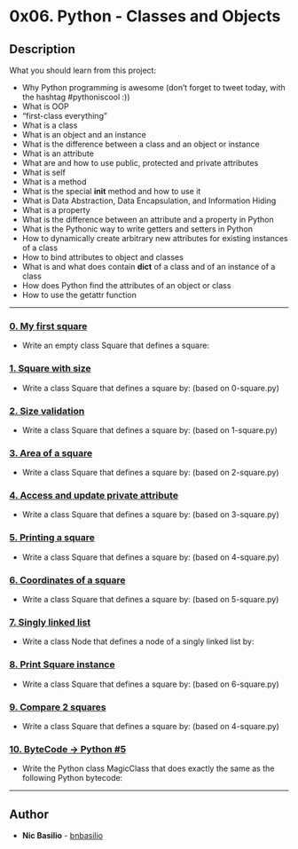 # 0x06. Python - Classes and Objects

## Description
What you should learn from this project:

* Why Python programming is awesome (don’t forget to tweet today, with the hashtag #pythoniscool :))
* What is OOP
* “first-class everything”
* What is a class
* What is an object and an instance
* What is the difference between a class and an object or instance
* What is an attribute
* What are and how to use public, protected and private attributes
* What is self
* What is a method
* What is the special __init__ method and how to use it
* What is Data Abstraction, Data Encapsulation, and Information Hiding
* What is a property
* What is the difference between an attribute and a property in Python
* What is the Pythonic way to write getters and setters in Python
* How to dynamically create arbitrary new attributes for existing instances of a class
* How to bind attributes to object and classes
* What is and what does contain __dict__ of a class and of an instance of a class
* How does Python find the attributes of an object or class
* How to use the getattr function

---

### [0. My first square](./0-square.py)
* Write an empty class Square that defines a square:


### [1. Square with size](./1-square.py)
* Write a class Square that defines a square by: (based on 0-square.py)


### [2. Size validation](./2-square.py)
* Write a class Square that defines a square by: (based on 1-square.py)


### [3. Area of a square](./3-square.py)
* Write a class Square that defines a square by: (based on 2-square.py)


### [4. Access and update private attribute](./4-square.py)
* Write a class Square that defines a square by: (based on 3-square.py)


### [5. Printing a square](./5-square.py)
* Write a class Square that defines a square by: (based on 4-square.py)


### [6. Coordinates of a square](./6-square.py)
* Write a class Square that defines a square by: (based on 5-square.py)


### [7. Singly linked list](./100-singly_linked_list.py)
* Write a class Node that defines a node of a singly linked list by: 


### [8. Print Square instance](./101-square.py)
* Write a class Square that defines a square by: (based on 6-square.py)


### [9. Compare 2 squares](./102-square.py)
* Write a class Square that defines a square by: (based on 4-square.py)


### [10. ByteCode -> Python #5](./103-magic_class.py)
* Write the Python class MagicClass that does exactly the same as the following Python bytecode:

---

## Author
* **Nic Basilio** - [bnbasilio](https://github.com/bnbasilio)
